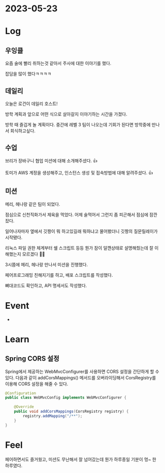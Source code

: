 # 2023-05-23

# Log

## 우잉클

요즘 술에 빨리 취하는것 같아서 주사에 대한 이야기를 했다.

잡담을 많이 했다ㅋㅋㅋㅋ

## 데일리

오늘은 로건이 데일리 호스트!

방학 계획과 앞으로 어떤 식으로 살아갈지 이야기하는 시간을 가졌다.

방학 때 즐겁게 놀 계획이다. 중간에 레벨 3 팀이 나오는데 기회가 된다면 방학중에 만나서 회식하고싶다.

## 수업

브리가 장바구니 협업 미션에 대해 소개해주셨다. 👍

토미가 AWS 계정을 생성해주고, 인스턴스 생성 및 접속방법에 대해 알려주셨다. 👍

## 미션

메리, 헤나랑 같은 팀이 되었다.

점심으로 신천직화가서 제육을 먹었다. 어제 술먹어서 그런지 좀 피곤해서 점심에 잠깐 잤다.

일어나자마자 옆에서 깃짱이 뭐 하고있길래 뭐하냐고 물어봤더니 깃짱의 질문릴레이가 시작됐다.

리눅스 파일 권한 체계부터 쉘 스크립트 등등 뭔가 잠이 덜깬상태로 설명해줬는데 잘 이해했는지 모르겠다 😵‍💫

3시쯤에 메리, 헤나랑 만나서 미션을 진행했다.

페어프로그래밍 친해지기를 하고, 배포 스크립트를 작성했다. 

뼈대코드도 확인하고, API 명세서도 작성했다.

# Event

- 

# Learn

## Spring CORS 설정

Spring에서 제공하는 WebMvcConfigurer를 사용하면 CORS 설정을 간단하게 할 수 있다.
다음과 같이 addCorsMappings() 메서드를 오버라이딩해서 CorsRegistry를 이용해 CORS 설정을 해줄 수 있다.

```java
@Configuration  
public class WebMvcConfig implements WebMvcConfigurer {  
	  
	@Override  
	public void addCorsMappings(CorsRegistry registry) {  
		registry.addMapping("/**");  
	}  
}
```

# Feel

페어하면서도 즐거웠고, 미션도 무난해서 잘 넘어갔는데 뭔가 하루종일 기분이 멍~ 한 하루였다.